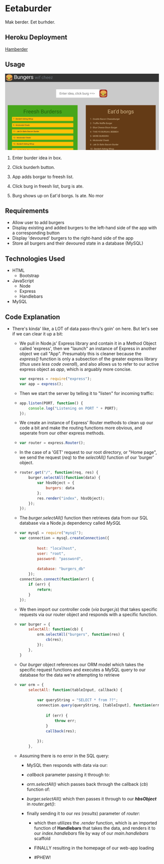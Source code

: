 # Eetaburder

Mak berder. Eet burhder.

## Heroku Deployment
[Hamberder](https://hamberder.herokuapp.com/)

## Usage

[![image](https://github.com/CapraRoyale/12-Hamberder/blob/master/public/assets/img/Annotation%202019-09-29%20123626.png?raw=true)]()

1. Enter burder idea in box.

2. Click burderh button.

3. App adds borgar to freesh list.

4. Click burg in freesh list, burg is ate.

5. Burg shows up on Eat'd borgs. Is ate. No mor

## Requirements

- Allow user to add burgers
- Display existing and added burgers to the left-hand side of the app with a corresponding button
- Display 'devoured' burgers to the right-hand side of the app
- Store all burgers and their devoured state in a database (MySQL)

## Technologies Used

- HTML
  - Bootstrap
- JavaScript
  - Node
  - Express
  - Handlebars
- MySQL

## Code Explanation

- There's kinda' like, a LOT of data pass-thru's goin' on here. But let's see if we can clear it up a bit:   
  
  - We pull in Node.js' Express library and contain it in a Method Object called 'express', then we "launch" an instance of Express in another object we call "App". Presumably this is cleaner because the *express()* function is only a subsection of the greater express library (*thus uses less code overall*), and also allows us to refer to our active express object as *app*, which is arguably more concise.
    
    ```js
    var express = require("express");
    var app = express();
    ```
  
  - Then we start the server by telling it to "listen" for incoming traffic:
  
  - ```js
    app.listen(PORT, function() {
        console.log("Listening on PORT " + PORT);
    });
    ```
  
  - We create an instance of Express' Router methods to clean up our code a bit and make the routing functions more obvious, and seperate from our other express methods.
  
  - ```js
    var router = express.Router();
    ```
  
  - In the case of a 'GET' request to our  root directory, or "Home page", we send the request (*req*) to the *selectAll()* function of our 'burger' object.
  
  - ```js
    router.get("/", function(req, res) {
        burger.selectAll(function(data) {
            var hbsObject = {
                burgers: data
            };
            res.render("index", hbsObject);
        });
    });
    ```
  
  - The *burger.selectAll()* function then retrieves data from our SQL database via a Node.js dependency called *MySQL*
  
  - ```js
    var mysql = require("mysql");
    var connection = mysql.createConnection({

            host: "localhost",
            user: "root",
            password: "password",

            database: "burgers_db"
        });
    connection.connect(function(err) {
        if (err) {
            return;
        }
    });
    ```
  
  - We then import our controller code (*via burger.js*) that takes specific requests via our router object and responds with a specific function.
  
  - ```js
    var burger = {
        selectAll: function(cb) {
            orm.selectAll("burgers", function(res) {
                cb(res);
            });
        },
    }    
    ```
  
  - Our *burger* object references our ORM model which takes the specific request functions and executes a MySQL query to our database for the data we're attempting to retrieve
  
  - ```js
    var orm = {
        selectAll: function(tableInput, callback) {

            var queryString = "SELECT * from ??";
            connection.query(queryString, [tableInput], function(err, res) {

                if (err) {
                    throw err;
                }
                callback(res);

            });
        },
    ```
  
  - Assuming there is no error in the SQL query:
    
    - MySQL then responds with data via our:
    
    - *callback* parameter passing it through to:
    
    - *orm.selectAll()* which passes back through the callback (*cb*) function of:
    
    - *burger.selectAll*()  which then passes it through to our ***hbsObject*** in *router.get()*:
    
    - finally sending it to our *res* (*results*) parameter of *router*:
      
      - which then utilizes the *.render* function, which is an imported function of **Handlebars** that takes the data, and renders it to our *index.handlebars* file by way of our *main.handlebars* scaffold
      
      - FINALLY resulting in the homepage of our web-app loading
      
      - #PHEW!




